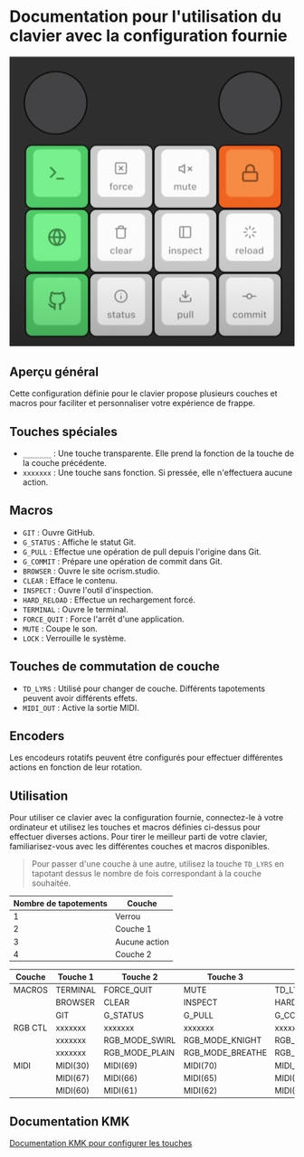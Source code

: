 # Documentation pour l'utilisation du clavier avec la configuration fournie

![apeçu du clavier ocreeb](assets/images/visual_ocreeb.png)

## Aperçu général

Cette configuration définie pour le clavier propose plusieurs couches et macros pour faciliter et personnaliser votre expérience de frappe.

## Touches spéciales

- `_______` : Une touche transparente. Elle prend la fonction de la touche de la couche précédente.
- `xxxxxxx` : Une touche sans fonction. Si pressée, elle n'effectuera aucune action.

## Macros

- `GIT` : Ouvre GitHub.
- `G_STATUS` : Affiche le statut Git.
- `G_PULL` : Effectue une opération de pull depuis l'origine dans Git.
- `G_COMMIT` : Prépare une opération de commit dans Git.
- `BROWSER` : Ouvre le site ocrism.studio.
- `CLEAR` : Efface le contenu.
- `INSPECT` : Ouvre l'outil d'inspection.
- `HARD_RELOAD` : Effectue un rechargement forcé.
- `TERMINAL` : Ouvre le terminal.
- `FORCE_QUIT` : Force l'arrêt d'une application.
- `MUTE` : Coupe le son.
- `LOCK` : Verrouille le système.

## Touches de commutation de couche

- `TD_LYRS` : Utilisé pour changer de couche. Différents tapotements peuvent avoir différents effets.
- `MIDI_OUT` : Active la sortie MIDI.

## Encoders

Les encodeurs rotatifs peuvent être configurés pour effectuer différentes actions en fonction de leur rotation.

## Utilisation

Pour utiliser ce clavier avec la configuration fournie, connectez-le à votre ordinateur et utilisez les touches et macros définies ci-dessus pour effectuer diverses actions. Pour tirer le meilleur parti de votre clavier, familiarisez-vous avec les différentes couches et macros disponibles.

> Pour passer d'une couche à une autre, utilisez la touche `TD_LYRS` en tapotant dessus le nombre de fois correspondant à la couche souhaitée.

| Nombre de tapotements | Couche   |
|-----------------------|----------|
| 1                     | Verrou   |
| 2                     | Couche 1 |
| 3                     | Aucune action |
| 4                     | Couche 2 |

| Couche | Touche 1  | Touche 2   | Touche 3 | Touche 4    |
|--------|----------|-----------|---------|------------|
| MACROS | TERMINAL | FORCE_QUIT| MUTE    | TD_LYRS    |
|        | BROWSER  | CLEAR     | INSPECT | HARD_RELOAD|
|        | GIT      | G_STATUS  | G_PULL  | G_COMMIT   |
| RGB CTL| xxxxxxx  | xxxxxxx   | xxxxxxx | xxxxxxx    |
|        | xxxxxxx  | RGB_MODE_SWIRL | RGB_MODE_KNIGHT | RGB_MODE_BREATHE_RAINBOW |
|        | xxxxxxx  | RGB_MODE_PLAIN | RGB_MODE_BREATHE | RGB_MODE_RAINBOW |
| MIDI   | MIDI(30) | MIDI(69)  | MIDI(70)| MIDI_OUT   |
|        | MIDI(67) | MIDI(66)  | MIDI(65)| MIDI(64)   |
|        | MIDI(60) | MIDI(61)  | MIDI(62)| MIDI(63)   |


## Documentation KMK

[Documentation KMK pour configurer les touches](http://kmkfw.io/docs/keycodes/)
